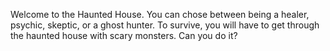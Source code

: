 Welcome to the Haunted House. You can chose between being a healer, psychic, skeptic, or a ghost hunter. To survive, you will have to get through the haunted house with scary monsters. Can you do it?
